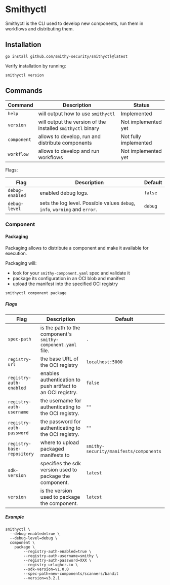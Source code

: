 # Smithyctl

Smithyctl is the CLI used to develop new components, run them in workflows and distributing them.

## Installation

```shell
go install github.com/smithy-security/smithyctl@latest
```

Verify installation by running:

```shell
smithyctl version
```

## Commands

| Command     | Description                                                 | Status                |
|-------------|-------------------------------------------------------------|-----------------------|
| `help`      | will output how to use `smithyctl`                          | Implemented           |
| `version`   | will output the version of the installed `smithyctl` binary | Not implemented yet   |
| `component` | allows to develop, run and distribute components            | Not fully implemented |
| `workflow`  | allows to develop and run workflows                         | Not implemented yet   |

Flags:

| Flag          | Description                                                                 | Default   |
|---------------|-----------------------------------------------------------------------------|-----------|
| `debug-enabled` | enabled debug logs.                                                         | `false`     |
| `debug-level`   | sets the log level. Possible values `debug`, `info`, `warning` and `error`. | `debug`   |

### Component

#### Packaging

Packaging allows to distribute a component and make it available for execution.

Packaging will:

* look for your `smithy-component.yaml` spec and validate it
* package its configuration in an OCI blob and manifest
* upload the manifest into the specified OCI registry

```shell
smithyctl component package
```

##### Flags

| Flag                   | Description                                                  | Default       |
|------------------------|--------------------------------------------------------------|---------------|
| `spec-path`              | is the path to the component's `smithy-component.yaml` file. | `.`             |
| `registry-url`           | the base URL of the OCI registry                             | `localhost:5000` |
| `registry-auth-enabled`  | enables authentication to push artifact to an OCI registry.  | `false`         |
| `registry-auth-username` | the username for authenticating to the OCI registry.         | `""`            |
| `registry-auth-password` | the password for authenticating to the OCI registry.         | `""`            |
| `registry-base-repository` | where to upload packaged manifests to                        | `smithy-security/manifests/components`             |
| `sdk-version`            | specifies the sdk version used to package the component.     | `latest`      |
| `version`                | is the version used to package the component.                | `latest`      |

##### Example

```shell
smithyctl \
  --debug-enabled=true \
  --debug-level=debug \
  component \
    package \
        --registry-auth-enabled=true \
        --registry-auth-username=smithy \
        --registry-auth-password=XXX \
        --registry-url=ghcr.io \
        --sdk-version=v1.0.0
        --spec-path=new-components/scanners/bandit
        --version=v3.2.1
```
